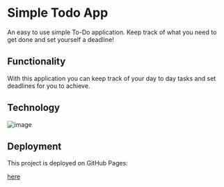 # Simple Todo App

An easy to use simple To-Do application. Keep track of what you need to get done and set yourself a deadline! 

## Functionality

With this application you can keep track of your day to day tasks and set deadlines for you to achieve.

## Technology

![image](https://github.com/user-attachments/assets/8661c90d-e76c-4827-a058-ad1bd1915ff9)



## Deployment

This project is deployed on GitHub Pages:

[here](https://dcisxo.github.io/se_project_todo-app/)
